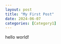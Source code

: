 ```yaml
---
layout: post
title: "My First Post"
date: 2024-06-07
categories: [Category1]
---
```



hello world!
